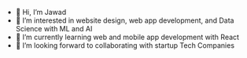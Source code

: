 - 👋 Hi, I’m Jawad
- 👀 I’m interested in website design, web app development, and Data Science with ML and AI
- 🌱 I’m currently learning web and mobile app development with React
- 💞️ I’m looking forward to collaborating with startup Tech Companies


<!---
Jawad is a ✨ unique ✨ repository because its `README.md` (this file) appears on your GitHub profile.
You can click the Preview link to take a look at your changes.
--->
